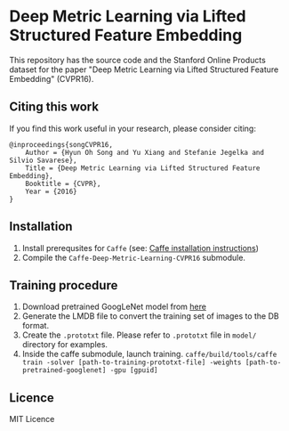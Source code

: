 # Deep Metric Learning via Lifted Structured Feature Embedding
This repository has the source code and the Stanford Online Products dataset for the paper "Deep Metric Learning via Lifted Structured Feature Embedding" (CVPR16).

## Citing this work
If you find this work useful in your research, please consider citing:

    @inproceedings{songCVPR16,
        Author = {Hyun Oh Song and Yu Xiang and Stefanie Jegelka and Silvio Savarese},
        Title = {Deep Metric Learning via Lifted Structured Feature Embedding},
        Booktitle = {CVPR},
        Year = {2016}
    }

## Installation
1. Install prerequsites for `Caffe` (see: [Caffe installation instructions](http://caffe.berkeleyvision.org/installation.html))
2. Compile the `Caffe-Deep-Metric-Learning-CVPR16` submodule.

## Training procedure 
1. Download pretrained GoogLeNet model from [here](https://github.com/BVLC/caffe/tree/master/models/bvlc_googlenet)
2. Generate the LMDB file to convert the training set of images to the DB format.
3. Create the `.prototxt` file. Please refer to `.prototxt` file in `model/` directory for examples.
4. Inside the caffe submodule, launch training.
`caffe/build/tools/caffe train -solver [path-to-training-prototxt-file] -weights [path-to-pretrained-googlenet] -gpu [gpuid]`

## Licence
MIT Licence
